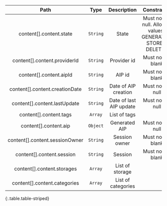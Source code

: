 |Path|Type|Description|Constraints|
|:--:|:--:|:---------:|:---------:|
|content[].content.state| `String` |State|Must not be null. Allowed values : GENERATED, STORED, DELETED|
|content[].content.providerId| `String` |Provider id|Must not be blank|
|content[].content.aipId| `String` |AIP id|Must not be blank|
|content[].content.creationDate| `String` |Date of AIP creation|Must not be null|
|content[].content.lastUpdate| `String` |Date of last AIP update|Must not be null|
|content[].content.tags| `Array` |List of tags||
|content[].content.aip| `Object` |Generated AIP|Must not be null|
|content[].content.sessionOwner| `String` |Session owner|Must not be blank|
|content[].content.session| `String` |Session|Must not be blank|
|content[].content.storages| `Array` |List of storage||
|content[].content.categories| `Array` |List of categories||
{:.table.table-striped}
